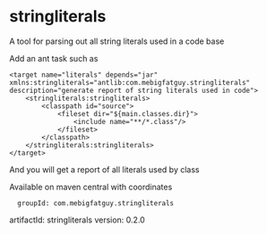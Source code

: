 # stringliterals
A tool for parsing out all string literals used in a code base


Add an ant task such as

	<target name="literals" depends="jar" xmlns:stringliterals="antlib:com.mebigfatguy.stringliterals" description="generate report of string literals used in code">
		<stringliterals:stringliterals>
			<classpath id="source">
				<fileset dir="${main.classes.dir}">
					<include name="**/*.class"/>
				</fileset>
			</classpath>
		</stringliterals:stringliterals>
	</target>
  
  And you will get a report of all literals used by class
  
  
  Available on maven central with coordinates
  
      groupId: com.mebigfatguy.stringliterals
   artifactId: stringliterals
      version: 0.2.0
